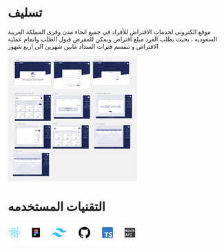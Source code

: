 # تسليف

موقع الكتروني لخدمات الاقتراض للأفراد في جميع انحاء مدن وقرى المملكة العربية السعوديه ، بحيث يطلب الفرد مبلغ اقتراض ويمكن للمقرض قبول الطلب واتمام عملية الاقتراض و تنقسم فترات السداد مابين شهرين الى اربع شهور

<img
  src="/myapp/src/assets/my-file.png"
  alt="Alt text"
  title="Optional title"
  style="display: inline-block; margin: 0 auto; max-width: 300px">

# التقنيات المستخدمه

<img
  src="/myapp/src/assets/tech.png"
  alt="Alt text"
  title="Optional title"
  style="display: inline-block; margin: 0 auto; max-width: 300px">

